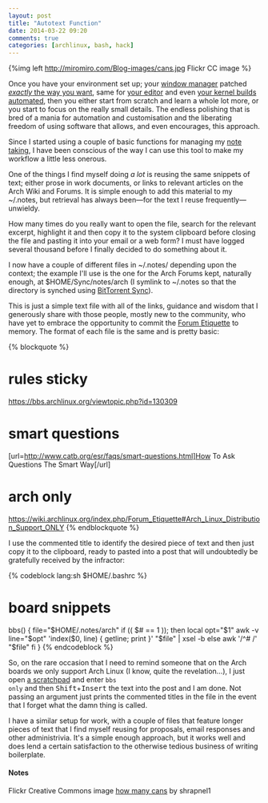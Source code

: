 ```yaml
---
layout: post
title: "Autotext Function"
date: 2014-03-22 09:20
comments: true
categories: [archlinux, bash, hack] 
---
```

{%img left http://miromiro.com/Blog-images/cans.jpg Flickr CC image %}

Once you have your environment set up; your 
[window manager](http://dwm.suckless.org 'dwm site')
patched 
[*exactly* the way you want](http://jasonwryan.com/blog/2012/07/24/queues/ 'Post on mercurial queues'),
same for 
[your editor](http://jasonwryan.com/blog/2013/03/29/vim/ 'Post on building Vim') 
and even
[your kernel builds automated](http://jasonwryan.com/blog/2013/08/24/automating-kernels/ 'Yet another post…'),
then you either start from scratch and learn a whole lot more, or you start to
focus on the really small details. The endless polishing that is bred of a
mania for automation and customisation and the liberating freedom of using
software that allows, and even encourages, this approach.

Since I started using a couple of basic functions for managing my
[note taking](http://jasonwryan.com/blog/2012/09/01/notes-updated/ 'Post on the updated functions'),
I have been conscious of the way I can use this tool to make my workflow a
little less onerous.

One of the things I find myself doing *a lot* is reusing the same snippets of
text; either prose in work documents, or links to relevant articles on the
Arch Wiki and Forums. It is simple enough to add this material to my 
<span class="file">~/.notes</span>, but retrieval has always been&mdash;for the
text I reuse frequently&mdash;unwieldy.

How many times do you really want to open the file, search for the relevant
excerpt, highlight it and then copy it to the system clipboard before closing
the file and pasting it into your email or a web form? I must have logged
several thousand before I finally decided to do something about it.

I now have a couple of different files in <span class="file">~/.notes/</span>
depending upon the context; the example I'll use is the one for the Arch Forums
kept, naturally enough, at
<span class="file">$HOME/Sync/notes/arch</span> (I symlink to 
<span class="file">~/.notes</span> so that the directory is synched using
[BitTorrent Sync](http://jasonwryan.com/blog/2013/03/16/sync/ 'Post on using Sync')).

This is just a simple text file with all of the links, guidance and wisdom that 
I generously share with those people, mostly new to the community, who have yet
to embrace the opportunity to commit the 
[Forum Etiquette](https://wiki.archlinux.org/index.php/Forum_Etiquette 'On the Wiki')
to memory. The format of each file is the same and is pretty basic:

{% blockquote %}
# rules sticky
https://bbs.archlinux.org/viewtopic.php?id=130309

# smart questions
[url=http://www.catb.org/esr/faqs/smart-questions.html]How To Ask Questions The Smart Way[/url]

# arch only
https://wiki.archlinux.org/index.php/Forum_Etiquette#Arch_Linux_Distribution_Support_ONLY
{% endblockquote %}

I use the commented title to identify the desired piece of text and then just
copy it to the clipboard, ready to pasted into a post that will undoubtedly
be gratefully received by the infractor:

{% codeblock lang:sh $HOME/.bashrc %}
# board snippets
bbs() {
  file="$HOME/.notes/arch"
  if (( $# == 1 )); then
    local opt="$1"
    awk -v line="$opt" 'index($0, line) { getline; print }' "$file" | xsel -b
  else
    awk '/^# /' "$file"
  fi
}
{% endcodeblock %}

So, on the rare occasion that I need to remind someone that on the Arch boards
we only support Arch Linux (I know, quite the revelation…), I just open
[a scratchpad](https://bitbucket.org/jasonwryan/dwm-patchset/src/tip/base.config.customizations#cl-76 'Config in Bitbucket')
and enter <code>bbs only</code> and then <kbd>Shift</kbd>+<kbd>Insert</kbd> the
text into the post and I am done. Not passing an argument just prints the
commented titles in the file in the event that I forget what the damn thing
is called.

I have a similar setup for work, with a couple of files that feature longer 
pieces of text that I find myself reusing for proposals, email responses
and other administrivia. It's a simple enough approach, but it works well and
does lend a certain satisfaction to the otherwise tedious business of writing
boilerplate.

#### Notes
Flickr Creative Commons image 
[how many cans](http://www.flickr.com/photos/shrapnel1/134674051/) by shrapnel1



